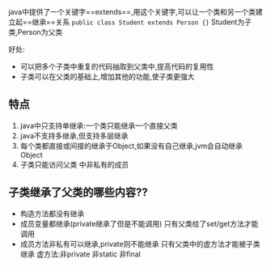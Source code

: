 java中提供了一个关键字==extends==,用这个关键字,可以让一个类和另一个类建立起==继承==关系
`public class Student extends Person {}`
Student为子类,Person为父类



好处:
 - 可以把多个子类中重复的代码抽取到父类中,提高代码的复用性
 - 子类可以在父类的基础上,增加其他的功能,使子类更强大

## 特点
1. java中只支持单继承:一个类只能继承一个直接父类
2. java不支持多继承,但支持多层继承
3. 每个类都直接或间接的继承于Object,如果没有自己继承,jvm会自动继承Object
4. 子类只能访问父类 中非私有的成员


## 子类继承了父类的哪些内容??
- 构造方法都没有继承
- 成员变量都继承(private继承了但是不能调用)
		只有父类给了set/get方法才能调用
- 成员方法非私有可以继承,private则不能继承
		只有父类中的虚方法才能被子类继承
		虚方法:非private 非static 非final
